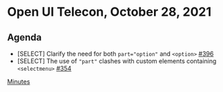 # Open UI Telecon, October 28, 2021

## Agenda
  - [SELECT] Clarify the need for both `part="option"` and `<option>` [#396](https://github.com/openui/open-ui/issues/396)
  - [SELECT] The use of `"part"` clashes with custom elements containing `<selectmenu>` [#354](https://github.com/openui/open-ui/issues/354)
  
  [Minutes](https://www.w3.org/2021/10/28-openui-minutes.html)
